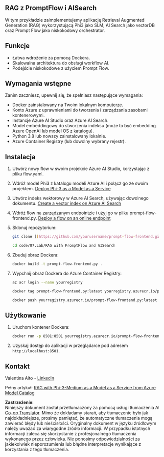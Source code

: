 <!--
CO_OP_TRANSLATOR_METADATA:
{
  "original_hash": "8ec74e4a49934dad78bc52dcb898359c",
  "translation_date": "2025-05-09T05:12:18+00:00",
  "source_file": "code/07.Lab/RAG_with_PromptFlow_and_AISearch/README.md",
  "language_code": "pl"
}
-->
## RAG z PromptFlow i AISearch

W tym przykładzie zaimplementujemy aplikację Retrieval Augmented Generation (RAG) wykorzystującą Phi3 jako SLM, AI Search jako vectorDB oraz Prompt Flow jako niskokodowy orchestrator.

## Funkcje

- Łatwa wdrożenie za pomocą Dockera.  
- Skalowalna architektura do obsługi workflow AI.  
- Podejście niskokodowe z użyciem Prompt Flow.  

## Wymagania wstępne

Zanim zaczniesz, upewnij się, że spełniasz następujące wymagania:

- Docker zainstalowany na Twoim lokalnym komputerze.  
- Konto Azure z uprawnieniami do tworzenia i zarządzania zasobami kontenerowymi.  
- Instancje Azure AI Studio oraz Azure AI Search.  
- Model embeddingowy do stworzenia indeksu (może to być embedding Azure OpenAI lub model OS z katalogu).  
- Python 3.8 lub nowszy zainstalowany lokalnie.  
- Azure Container Registry (lub dowolny wybrany rejestr).  

## Instalacja

1. Utwórz nowy flow w swoim projekcie Azure AI Studio, korzystając z pliku flow.yaml.  
2. Wdróż model Phi3 z katalogu modeli Azure AI i połącz go ze swoim projektem. [Deploy Phi-3 as a Model as a Service](https://learn.microsoft.com/azure/machine-learning/how-to-deploy-models-phi-3?view=azureml-api-2&tabs=phi-3-mini)  
3. Utwórz indeks wektorowy w Azure AI Search, używając dowolnego dokumentu. [Create a vector index on Azure AI Search](https://learn.microsoft.com/azure/search/search-how-to-create-search-index?tabs=portal)  
4. Wdróż flow na zarządzanym endpointzie i użyj go w pliku prompt-flow-frontend.py. [Deploy a flow on an online endpoint](https://learn.microsoft.com/azure/ai-studio/how-to/flow-deploy)  
5. Sklonuj repozytorium:

    ```sh
    git clone [[https://github.com/yourusername/prompt-flow-frontend.git](https://github.com/microsoft/Phi-3CookBook.git)](https://github.com/microsoft/Phi-3CookBook.git)
    
    cd code/07.Lab/RAG with PromptFlow and AISearch
    ```

6. Zbuduj obraz Dockera:

    ```sh
    docker build -t prompt-flow-frontend.py .
    ```

7. Wypchnij obraz Dockera do Azure Container Registry:

    ```sh
    az acr login --name yourregistry
    
    docker tag prompt-flow-frontend.py:latest yourregistry.azurecr.io/prompt-flow-frontend.py:latest
    
    docker push yourregistry.azurecr.io/prompt-flow-frontend.py:latest
    ```

## Użytkowanie

1. Uruchom kontener Dockera:

    ```sh
    docker run -p 8501:8501 yourregistry.azurecr.io/prompt-flow-frontend.py:latest
    ```

2. Uzyskaj dostęp do aplikacji w przeglądarce pod adresem `http://localhost:8501`.  

## Kontakt

Valentina Alto - [Linkedin](https://www.linkedin.com/in/valentina-alto-6a0590148/)  

Pełny artykuł: [RAG with Phi-3-Medium as a Model as a Service from Azure Model Catalog](https://medium.com/@valentinaalto/rag-with-phi-3-medium-as-a-model-as-a-service-from-azure-model-catalog-62e1411948f3)

**Zastrzeżenie**:  
Niniejszy dokument został przetłumaczony za pomocą usługi tłumaczenia AI [Co-op Translator](https://github.com/Azure/co-op-translator). Mimo że dokładamy starań, aby tłumaczenie było jak najdokładniejsze, prosimy pamiętać, że automatyczne tłumaczenia mogą zawierać błędy lub nieścisłości. Oryginalny dokument w języku źródłowym należy uważać za wiarygodne źródło informacji. W przypadku istotnych informacji zaleca się skorzystanie z profesjonalnego tłumaczenia wykonanego przez człowieka. Nie ponosimy odpowiedzialności za jakiekolwiek nieporozumienia lub błędne interpretacje wynikające z korzystania z tego tłumaczenia.